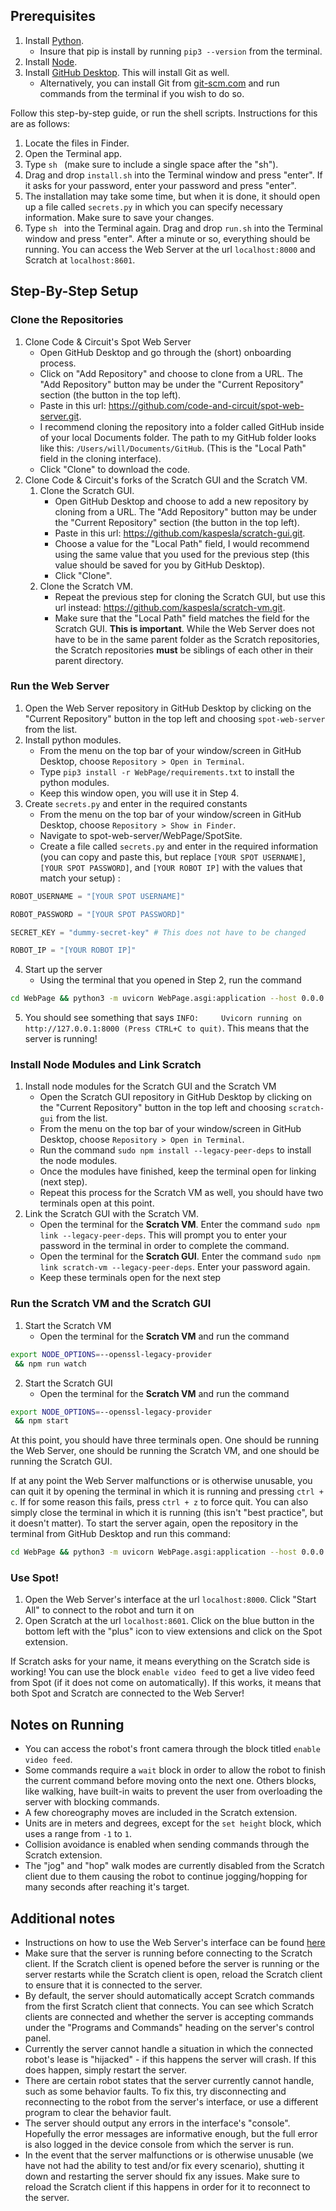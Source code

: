 ## Prerequisites

1. Install [Python](https://www.python.org/downloads/).
	- Insure that pip is install by running `pip3 --version` from the terminal.
2. Install [Node](https://nodejs.org/en/download).
3. Install [GitHub Desktop](https://desktop.github.com/). This will install Git as well.
	- Alternatively, you can install Git from [git-scm.com](https://git-scm.com/downloads) and run commands from the terminal if you wish to do so.

Follow this step-by-step guide, or run the shell scripts. Instructions for this are as follows:
1. Locate the files in Finder.
2. Open the Terminal app.
3. Type `sh ` (make sure to include a single space after the "sh").
4. Drag and drop `install.sh` into the Terminal window and press "enter". If it asks for your password, enter your password and press "enter".
5. The installation may take some time, but when it is done, it should open up a file called `secrets.py` in which you can specify necessary information. Make sure to save your changes.
6. Type `sh ` into the Terminal again. Drag and drop `run.sh` into the Terminal window and press "enter". After a minute or so, everything should be running. You can access the Web Server at the url `localhost:8000` and Scratch at `localhost:8601`.

## Step-By-Step Setup

### Clone the Repositories
1. Clone Code & Circuit's Spot Web Server
	- Open GitHub Desktop and go through the (short) onboarding process.
	- Click on "Add Repository" and choose to clone from a URL. The "Add Repository" button may be under the "Current Repository" section (the button in the top left).
	- Paste in this url: https://github.com/code-and-circuit/spot-web-server.git.
	- I recommend cloning the repository into a folder called GitHub inside of your local Documents folder. The path to my GitHub folder looks like this: `/Users/will/Documents/GitHub`. (This is the "Local Path" field in the cloning interface).
	- Click "Clone" to download the code.
2.  Clone Code & Circuit's forks of the Scratch GUI and the Scratch VM.
	1. Clone the Scratch GUI.
		- Open GitHub Desktop and choose to add a new repository by cloning from a URL. The "Add Repository" button may be under the "Current Repository" section (the button in the top left).
		- Paste in this url: https://github.com/kaspesla/scratch-gui.git.
		- Choose a value for the "Local Path" field, I would recommend using the same value that you used for the previous step (this value should be saved for you by GitHub Desktop).
		- Click "Clone".
	2. Clone the Scratch VM.
		- Repeat the previous step for cloning the Scratch GUI, but use this url instead: https://github.com/kaspesla/scratch-vm.git.
		- Make sure that the "Local Path" field matches the field for the Scratch GUI. **This is important**. While the Web Server does not have to be in the same parent folder as the Scratch repositories, the Scratch repositories **must** be siblings of each other in their parent directory.

### Run the Web Server
1. Open the Web Server repository in GitHub Desktop by clicking on the "Current Repository" button in the top left and choosing `spot-web-server` from the list.
2. Install python modules.
	- From the menu on the top bar of your window/screen in GitHub Desktop, choose `Repository > Open in Terminal`.
	- Type `pip3 install -r WebPage/requirements.txt` to install the python modules.
	- Keep this window open, you will use it in Step 4.
3. Create `secrets.py` and enter in the required constants
	- From the menu on the top bar of your window/screen in GitHub Desktop, choose `Repository > Show in Finder`.
	- Navigate to spot-web-server/WebPage/SpotSite.
	- Create a file called `secrets.py` and enter in the required information (you can copy and paste this, but replace `[YOUR SPOT USERNAME]`, `[YOUR SPOT PASSWORD]`, and `[YOUR ROBOT IP]` with the values that match your setup) :
```python
ROBOT_USERNAME = "[YOUR SPOT USERNAME]"

ROBOT_PASSWORD = "[YOUR SPOT PASSWORD]"

SECRET_KEY = "dummy-secret-key" # This does not have to be changed

ROBOT_IP = "[YOUR ROBOT IP]"
```
4. Start up the server
	- Using the terminal that you opened in Step 2, run the command 
``` sh
cd WebPage && python3 -m uvicorn WebPage.asgi:application --host 0.0.0.0
```
5. You should see something that says `INFO:     Uvicorn running on http://127.0.0.1:8000 (Press CTRL+C to quit)`. This means that the server is running!

### Install Node Modules and Link Scratch
1. Install node modules for the Scratch GUI and the Scratch VM
	- Open the Scratch GUI repository in GitHub Desktop by clicking on the "Current Repository" button in the top left and choosing `scratch-gui` from the list.
	- From the menu on the top bar of your window/screen in GitHub Desktop, choose `Repository > Open in Terminal`.
	- Run the command `sudo npm install --legacy-peer-deps` to install the node modules.
	- Once the modules have finished, keep the terminal open for linking (next step).
	- Repeat this process for the Scratch VM as well, you should have two terminals open at this point.
2. Link the Scratch GUI with the Scratch VM.
	- Open the terminal for the **Scratch VM**. Enter the command `sudo npm link --legacy-peer-deps`. This will prompt you to enter your password in the terminal in order to complete the command.
	- Open the terminal for the **Scratch GUI**. Enter the command `sudo npm link scratch-vm --legacy-peer-deps`. Enter your password again.
	- Keep these terminals open for the next step

### Run the Scratch VM and the Scratch GUI
1. Start the Scratch VM
	- Open the terminal for the **Scratch VM** and run the command 
```sh
export NODE_OPTIONS=--openssl-legacy-provider
 && npm run watch
``` 
2. Start the Scratch GUI
	- Open the terminal for the **Scratch VM** and run the command 
```sh
export NODE_OPTIONS=--openssl-legacy-provider
 && npm start
``` 

At this point, you should have three terminals open. One should be running the Web Server, one should be running the Scratch VM, and one should be running the Scratch GUI.

If at any point the Web Server malfunctions or is otherwise unusable, you can quit it by opening the terminal in which it is running and pressing `ctrl + c`. If for some reason this fails, press `ctrl + z` to force quit. You can also simply close the terminal in which it is running (this isn't "best practice", but it doesn't matter). To start the server again, open the repository in the terminal from GitHub Desktop and run this command:
```sh
cd WebPage && python3 -m uvicorn WebPage.asgi:application --host 0.0.0.0
```
### Use Spot!
1. Open the Web Server's interface at the url `localhost:8000`. Click "Start All" to connect to the robot and turn it on
2. Open Scratch at the url `localhost:8601`.  Click on the blue button in the bottom left with the "plus" icon to view extensions and click on the Spot extension. 

If Scratch asks for your name, it means everything on the Scratch side is working! You can use the block `enable video feed` to get a live video feed from Spot (if it does not come on automatically). If this works, it means that both Spot and Scratch are connected to the Web Server! 

## Notes on Running

- You can access the robot's front camera through the block titled `enable video feed`.
- Some commands require a `wait` block in order to allow the robot to finish the current command before moving onto the next one. Others blocks, like walking, have built-in waits to prevent the user from overloading the server with blocking commands.
- A few choreography moves are included in the Scratch extension.
- Units are in meters and degrees, except for the `set height` block, which uses a range from `-1` to `1`.
- Collision avoidance is enabled when sending commands through the Scratch extension.
-  The "jog" and "hop" walk modes are currently disabled from the Scratch client due to them causing the robot to continue jogging/hopping for many seconds after reaching it's target.

## Additional notes

- Instructions on how to use the Web Server's interface can be found [here](https://github.com/code-and-circuit/spot-web-server#using-the-server)
- Make sure that the server is running before connecting to the Scratch client. If the Scratch client is opened before the server is running or the server restarts while the Scratch client is open, reload the Scratch client to ensure that it is connected to the server.
- By default, the server should automatically accept Scratch commands from the first Scratch client that connects. You can see which Scratch clients are connected and whether the server is accepting commands under the "Programs and Commands" heading on the server's control panel.
- Currently the server cannot handle a situation in which the connected robot's lease is "hijacked" - if this happens the server will crash. If this does happen, simply restart the server.
- There are certain robot states that the server currently cannot handle, such as some behavior faults. To fix this, try disconnecting and reconnecting to the robot from the server's interface, or use a different program to clear the behavior fault.
- The server should output any errors in the interface's "console". Hopefully the error messages are informative enough, but the full error is also logged in the device console from which the server is run.
- In the event that the server malfunctions or is otherwise unusable (we have not had the ability to test and/or fix every scenario), shutting it down and restarting the server should fix any issues. Make sure to reload the Scratch client if this happens in order for it to reconnect to the server.
